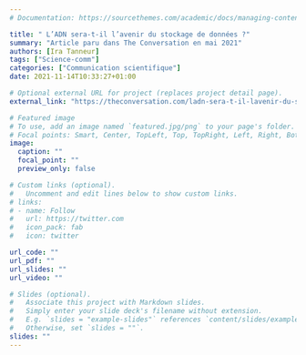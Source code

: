 ```yaml
---
# Documentation: https://sourcethemes.com/academic/docs/managing-content/

title: " L’ADN sera-t-il l’avenir du stockage de données ?"
summary: "Article paru dans The Conversation en mai 2021"
authors: [Ira Tanneur]
tags: ["Science-comm"]
categories: ["Communication scientifique"]
date: 2021-11-14T10:33:27+01:00

# Optional external URL for project (replaces project detail page).
external_link: "https://theconversation.com/ladn-sera-t-il-lavenir-du-stockage-de-donnees-159387"

# Featured image
# To use, add an image named `featured.jpg/png` to your page's folder.
# Focal points: Smart, Center, TopLeft, Top, TopRight, Left, Right, BottomLeft, Bottom, BottomRight.
image:
  caption: ""
  focal_point: ""
  preview_only: false

# Custom links (optional).
#   Uncomment and edit lines below to show custom links.
# links:
# - name: Follow
#   url: https://twitter.com
#   icon_pack: fab
#   icon: twitter

url_code: ""
url_pdf: ""
url_slides: ""
url_video: ""

# Slides (optional).
#   Associate this project with Markdown slides.
#   Simply enter your slide deck's filename without extension.
#   E.g. `slides = "example-slides"` references `content/slides/example-slides.md`.
#   Otherwise, set `slides = ""`.
slides: ""
---
```

